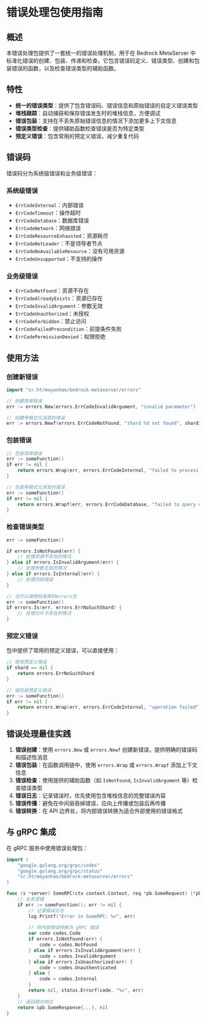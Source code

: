 # 错误处理包使用指南

## 概述

本错误处理包提供了一套统一的错误处理机制，用于在 Bedrock MetaServer 中标准化错误的创建、包装、传递和检查。它包含错误码定义、错误类型、创建和包装错误的函数，以及检查错误类型的辅助函数。

## 特性

- **统一的错误类型**：提供了包含错误码、错误信息和原始错误的自定义错误类型
- **堆栈跟踪**：自动捕获和保存错误发生时的堆栈信息，方便调试
- **错误包装**：支持在不丢失原始错误信息的情况下添加更多上下文信息
- **错误类型检查**：提供辅助函数检查错误是否为特定类型
- **预定义错误**：包含常用的预定义错误，减少重复代码

## 错误码

错误码分为系统级错误和业务级错误：

### 系统级错误
- `ErrCodeInternal`：内部错误
- `ErrCodeTimeout`：操作超时
- `ErrCodeDatabase`：数据库错误
- `ErrCodeNetwork`：网络错误
- `ErrCodeResourceExhausted`：资源耗尽
- `ErrCodeNotLeader`：不是领导者节点
- `ErrCodeNoAvailableResource`：没有可用资源
- `ErrCodeUnsupported`：不支持的操作

### 业务级错误
- `ErrCodeNotFound`：资源不存在
- `ErrCodeAlreadyExists`：资源已存在
- `ErrCodeInvalidArgument`：参数无效
- `ErrCodeUnauthorized`：未授权
- `ErrCodeForbidden`：禁止访问
- `ErrCodeFailedPrecondition`：前提条件失败
- `ErrCodePermissionDenied`：权限拒绝

## 使用方法

### 创建新错误

```go
import "sr.ht/moyanhao/bedrock-metaserver/errors"

// 创建简单错误
err := errors.New(errors.ErrCodeInvalidArgument, "invalid parameter")

// 创建带格式化消息的错误
err := errors.Newf(errors.ErrCodeNotFound, "shard %d not found", shardID)
```

### 包装错误

```go
// 包装简单错误
err := someFunction()
if err != nil {
	return errors.Wrap(err, errors.ErrCodeInternal, "failed to process request")
}

// 包装带格式化消息的错误
err := someFunction()
if err != nil {
	return errors.Wrapf(err, errors.ErrCodeDatabase, "failed to query database: %s", query)
}
```

### 检查错误类型

```go
err := someFunction()

if errors.IsNotFound(err) {
	// 处理资源不存在的情况
} else if errors.IsInvalidArgument(err) {
	// 处理参数无效的情况
} else if errors.IsInternal(err) {
	// 处理内部错误
}

// 也可以使用标准库的errors包
err := someFunction()
if errors.Is(err, errors.ErrNoSuchShard) {
	// 处理分片不存在的情况
}
```

### 预定义错误

包中提供了常用的预定义错误，可以直接使用：

```go
// 使用预定义错误
if shard == nil {
	return errors.ErrNoSuchShard
}

// 或包装预定义错误
err := someFunction()
if err != nil {
	return errors.Wrap(err, errors.ErrCodeInternal, "operation failed")
}
```

## 错误处理最佳实践

1. **错误创建**：使用 `errors.New` 或 `errors.Newf` 创建新错误，提供明确的错误码和描述性消息
2. **错误包装**：在函数调用链中，使用 `errors.Wrap` 或 `errors.Wrapf` 添加上下文信息
3. **错误检查**：使用提供的辅助函数（如 `IsNotFound`, `IsInvalidArgument` 等）检查错误类型
4. **错误日志**：记录错误时，优先使用包含堆栈信息的完整错误内容
5. **错误传播**：避免在中间层吞掉错误，应向上传播或包装后再传播
6. **错误转换**：在 API 边界处，将内部错误转换为适合外部使用的错误格式

## 与 gRPC 集成

在 gRPC 服务中使用错误处理包：

```go
import (
	"google.golang.org/grpc/codes"
	"google.golang.org/grpc/status"
	"sr.ht/moyanhao/bedrock-metaserver/errors"
)

func (s *server) SomeRPC(ctx context.Context, req *pb.SomeRequest) (*pb.SomeResponse, error) {
	// 业务逻辑
	if err := someFunction(); err != nil {
		// 记录错误日志
		log.Printf("Error in SomeRPC: %v", err)
		
		// 将内部错误转换为 gRPC 错误
		var code codes.Code
		if errors.IsNotFound(err) {
			code = codes.NotFound
		} else if errors.IsInvalidArgument(err) {
			code = codes.InvalidArgument
		} else if errors.IsUnauthorized(err) {
			code = codes.Unauthenticated
		} else {
			code = codes.Internal
		}
		return nil, status.Errorf(code, "%v", err)
	}
	// 返回成功响应
	return &pb.SomeResponse{...}, nil
}
```